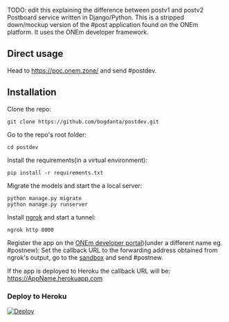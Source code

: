 TODO: edit this explaining the difference between postv1 and postv2
Postboard service written in Django/Python.
This is a stripped down/mockup version of the #post application found on the ONEm platform.
It uses the ONEm developer framework.


## Direct usage
Head to https://poc.onem.zone/ and send #postdev.

## Installation

Clone the repo:
```
git clone https://github.com/bogdanta/postdev.git
```

Go to the repo's root folder:
```
cd postdev
```

Install the requirements(in a virtual environment):
```
pip install -r requirements.txt
```

Migrate the models and start the a local server:
```
python manage.py migrate
python manage.py runserver
```

Install [ngrok](https://ngrok.com/download) and start a tunnel:
```
ngrok http 8000
```
Register the app on the [ONEm developer portal](https://developer-portal-poc.onem.zone/))(under a different name eg. #postnew):
Set the callback URL to the forwarding address obtained from ngrok's output, go to the [sandbox](https://poc.onem.zone/) and send #postnew.


If the app is deployed to Heroku the callback URL will be: https://AppName.herokuapp.com

### Deploy to Heroku
[![Deploy](https://www.herokucdn.com/deploy/button.svg)](https://heroku.com/deploy)
